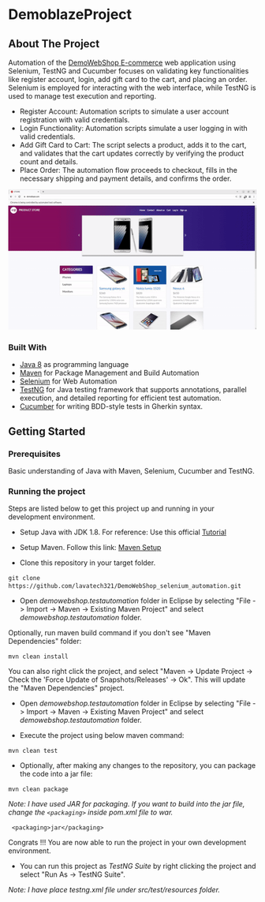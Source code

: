 # DemoblazeProject
## About The Project
Automation of the [DemoWebShop E-commerce](https://demowebshop.tricentis.com/) web application using Selenium, TestNG and Cucumber focuses on validating key functionalities like register account, login, add gift card to the cart, and placing an order. Selenium is employed for interacting with the web interface, while TestNG is used to manage test execution and reporting.

* Register Account: Automation scripts to simulate a user account registration with valid credentials.
* Login Functionality: Automation scripts simulate a user logging in with valid credentials.
* Add Gift Card to Cart: The script selects a product, adds it to the cart, and validates that the cart updates correctly by verifying the product count and details.
* Place Order: The automation flow proceeds to checkout, fills in the necessary shipping and payment details, and confirms the order.

![Automation Demonstration](./demo.gif)

### Built With
* [Java 8](https://www.oracle.com/java/technologies/javase/javase-jdk8-downloads.html) as programming language
* [Maven](https://maven.apache.org/) for Package Management and Build Automation
* [Selenium](https://www.selenium.dev/) for Web Automation
* [TestNG](https://testng.org/) for Java testing framework that supports annotations, parallel execution, and detailed reporting for efficient test automation.
* [Cucumber](https://cucumber.io/docs/cucumber/) for writing BDD-style tests in Gherkin syntax.

<!-- GETTING STARTED -->
## Getting Started

### Prerequisites
  Basic understanding of Java with Maven, Selenium, Cucumber and TestNG.

### Running the project
Steps are listed below to get this project up and running in your development environment.

* Setup Java with JDK 1.8. For reference: Use this official [Tutorial](https://docs.oracle.com/javase/10/install/installation-jdk-and-jre-microsoft-windows-platforms.htm)

* Setup Maven. Follow this link: [Maven Setup](https://maven.apache.org/install.html)

* Clone this repository in your target folder.
```
git clone https://github.com/lavatech321/DemoWebShop_selenium_automation.git
```

* Open _demowebshop.testautomation_ folder in Eclipse by selecting "File -> Import -> Maven -> Existing Maven Project" and select _demowebshop.testautomation_ folder. 
  
Optionally, run maven build command if you don't see "Maven Dependencies" folder:

```
mvn clean install
```

You can also right click the project, and select "Maven -> Update Project -> Check the 'Force Update of Snapshots/Releases' -> Ok". This will update the "Maven Dependencies" project.

* Open _demowebshop.testautomation_ folder in Eclipse by selecting "File -> Import -> Maven -> Existing Maven Project" and select _demowebshop.testautomation_ folder. 
  
* Execute the project using below maven command:

```
mvn clean test
```

* Optionally, after making any changes to the repository, you can package the code into a jar file:
  
```
mvn clean package
```
  
_Note: I have used JAR for packaging. If you want to build into the jar file, change the `<packaging>` inside pom.xml file to war._

```
 <packaging>jar</packaging>
```

Congrats !!! You are now able to run the project in your own development environment.

* You can run this project as _TestNG Suite_ by right clicking the project and select "Run As -> TestNG Suite".

_Note: I have place *testng.xml* file under src/test/resources folder._

